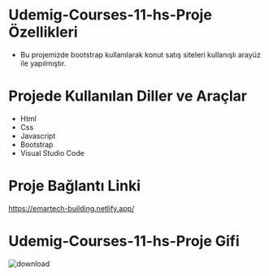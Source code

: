 # Udemig-Courses-11-hs-Proje Özellikleri
<ul>
  <li>Bu projemizde bootstrap kullanılarak konut satış siteleri kullanışlı arayüz ile yapılmıştır.</li>
</ul>

# Projede Kullanılan Diller ve Araçlar

<ul>
  <li>Html</li>
  <li>Css</li>
  <li> Javascript</li>
  <li> Bootstrap</li>
  <li>Visual Studio Code</li>
 
</ul>

# Proje Bağlantı Linki
https://emartech-building.netlify.app/

#  Udemig-Courses-11-hs-Proje Gifi
![download](https://github.com/mehmet-adgzl22/emartech-building/assets/169144147/d32c3db0-27a2-4fb2-aa6e-28761b73abb2)
